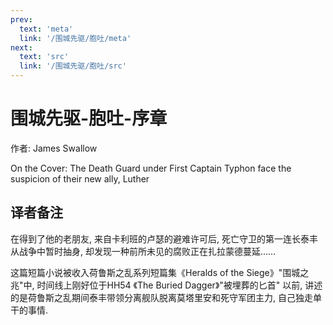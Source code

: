 ```yaml
---
prev:
  text: 'meta'
  link: '/围城先驱/胞吐/meta'
next:
  text: 'src'
  link: '/围城先驱/胞吐/src'
---
```


# 围城先驱-胞吐-序章

作者: James Swallow

On the Cover: The Death Guard under First Captain Typhon face the suspicion of their new ally, Luther

## 译者备注

在得到了他的老朋友, 来自卡利班的卢瑟的避难许可后, 死亡守卫的第一连长泰丰从战争中暂时抽身, 却发现一种前所未见的腐败正在扎拉蒙德蔓延……

这篇短篇小说被收入荷鲁斯之乱系列短篇集《Heralds of the Siege》"围城之兆"中, 时间线上刚好位于HH54 《The Buried Dagger》"被埋葬的匕首" 以前, 讲述的是荷鲁斯之乱期间泰丰带领分离舰队脱离莫塔里安和死守军团主力, 自己独走单干的事情.
